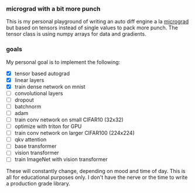 ### micrograd with a bit more punch

This is my personal playground of writing an auto diff engine a la [micrograd](https://github.com/karpathy/micrograd) but based on tensors instead of single values to pack more punch. The tensor class is using numpy arrays for data and gradients.

### goals

My personal goal is to implement the following:

- [x] tensor based autograd
- [x] linear layers
- [x] train dense network on mnist
- [ ] convolutional layers
- [ ] dropout
- [ ] batchnorm
- [ ] adam
- [ ] train conv network on small CIFAR10 (32x32)
- [ ] optimize with triton for GPU
- [ ] train conv network on larger CIFAR100 (224x224)
- [ ] qkv attention
- [ ] base transformer
- [ ] vision transformer
- [ ] train ImageNet with vision transformer

These will constantly change, depending on mood and time of day. This is all for educational purposes only. I don't have the nerve or the time to write a production grade library. 